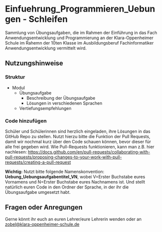 ﻿# Einfuehrung_Programmieren_Uebungen - Schleifen
Sammlung von Übungsaufgaben, die im Rahmen der Einführung in das Fach Anwendungsentwicklung und Programmierung an der Klara-Oppenheimer Schule im Rahemn der 10ten Klasse im Ausbildungsberuf Fachinformatiker Anwendungsentwicklung vermittelt wird.

## Nutzungshinweise
### Struktur
+ Modul
    + Übungsaufgabe
        + Beschreibung der Übungsaufgabe
        + Lösungen in verschiedenen Sprachen
    + Vertiefungsempfehlungen

### Code hinzufügen
Schüler und Schülerinnen sind herzlich eingeladen, ihre Lösungen in das GitHub Repo zu stellen. Nutzt hierzu bitte die Funktion der Pull Requests, damit wir nochmal kurz über den Code schauen können, bevor dieser für alle frei gegeben wird. 
Wie Pull-Requests funktionieren, kann man z.B. hier nachlesen: https://docs.github.com/en/pull-requests/collaborating-with-pull-requests/proposing-changes-to-your-work-with-pull-requests/creating-a-pull-request

**Wichtig:** Nutzt bitte folgende Namenskonvention: **Uebung_Uebungsaufgabentitel_VN**, wobei V=Erster Buchstabe eures Vornamens und N=Erster Buchstabe eures Nachnamens ist. Und stellt natürlich euren Code in den Ordner der Sprache, in der ihr die Übungsaufgabe umgesetzt habt.

## Fragen oder Anregungen   
Gerne könnt ihr euch an euren Lehrer/eure Lehrerin wenden oder an zobel@klara-oppenheimer-schule.de
